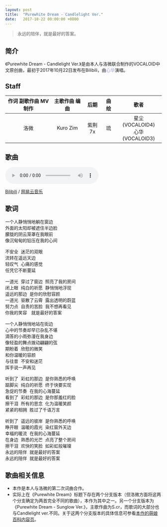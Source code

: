 ```yaml
---
layout: post
title:  "Purewhite Dream - Candlelight Ver."
date:	2017-10-22 00:00:00 +0800
---
```


>  永远的陪伴，就是最好的答案。

## 简介

《Purewhite Dream - Candlelight Ver.》是由本人与洛微联合制作的VOCALOID中文原创曲，最初于2017年10月22日发布在Bilibili，由<font color="#9999ff">心华</font>演唱。

## Staff

| 作词 副歌作曲 MV制作 | 主歌作曲 编曲 | 后期 | 曲绘 | 歌者 |
| :--: | :--: | :--: | :--: | :--: |
| 洛微 | Kuro Zim | 紫荆7x | 琉 | 星尘 (VOCALOID4)<br>心华 (VOCALOID3) |

## 歌曲

<audio controls>
	<source src="/assets/audio/collab02.mp3" type="audio/mp3">
</audio>

[Bilibili](https://www.bilibili.com/video/av15639021?p=1) / [网易云音乐](https://music.163.com/song?id=516419100)

## 歌词

<pre>
一个人静悄悄地躺在窗边
外面的太阳却被遮住半边脸
朦胧的阴云笼罩在我眼前
像沉甸甸的铅压在我的心间

不安全 迷茫的双眼
流转在遥远天边
轻叹气 心痛的感觉
任凭它不断蔓延

一道光 穿过了窗边 照亮了我的房间
闭上眼 纯白的祈愿 静悄悄地浮现
遥远的那边 是你的欣慰容颜
一道光 驱散了云霄 露出透明的蔚蓝
努力点 自责的苦脸 我不想再看见
你我的笑容　就是最好的答案

一个人静悄悄地站在街边
心中的节奏却早已杂乱不堪
滴答的小雨弥漫在我身边
像轻盈的舞点拨动翩翩的弦
期盼着 欣慰的微笑
和你温暖的容颜
与往昔 不安和迷茫
挥手说一声再见

听到了 彩虹的那边 是你熟悉的呼唤
踮脚尖 纯白的祈愿 终于快要实现
急促的节奏 在我的心海蔓延
看到了 彩虹的那边 是你那羞红的脸
擦干泪 所有的思念 化为温暖笑颜
紧紧的相拥 胜过了千语万言

听到了 遥远的彼岸 是你熟悉的呼唤
睁开眼 温暖的霞光 染红窗外天边
幸福的暖流 在我的心海蔓延
在身边 熟悉的光芒 点亮了整个房间
擦干泪 欢快的笑脸 如彩虹般璀璨
永远的陪伴 就是最好的答案
永远的陪伴 就是最好的答案
</pre>

## 歌曲相关信息

* 本作是本人与洛微的第二次词曲合作。
* 实际上在《Purewhite Dream》标题下存在两个分支版本（但洛微方面将这两个分支确定为两首完全不同的歌曲），本作为其中之一。另一个分支版本为《Purewhite Dream - Sunglow Ver.》，主歌作曲为S.cr，而歌词的大部分也与Candlelight ver.不同。关于这两个分支版本的具体信息可参看[本作的萌娘百科内容页](https://zh.moegirl.org.cn/Purewhite_Dream)。